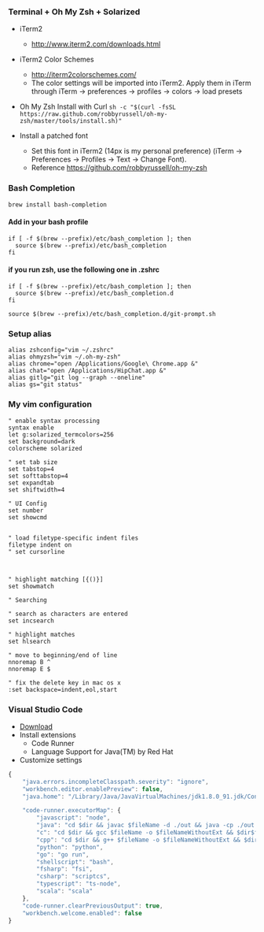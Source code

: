### Terminal + Oh My Zsh + Solarized
- iTerm2
  - http://www.iterm2.com/downloads.html
- iTerm2 Color Schemes
  - http://iterm2colorschemes.com/
  - The color settings will be imported into iTerm2. Apply them in iTerm through iTerm -> preferences -> profiles -> colors -> load presets

- Oh My Zsh
Install with Curl `sh -c "$(curl -fsSL https://raw.github.com/robbyrussell/oh-my-zsh/master/tools/install.sh)"`

- Install a patched font
  - Set this font in iTerm2 (14px is my personal preference) (iTerm -> Preferences -> Profiles -> Text -> Change Font).
  - Reference  https://github.com/robbyrussell/oh-my-zsh

### Bash Completion
```brew install bash-completion```
  
#### Add in your bash profile
```
if [ -f $(brew --prefix)/etc/bash_completion ]; then
  source $(brew --prefix)/etc/bash_completion
fi
```
#### if you run zsh, use the following one in .zshrc
```
if [ -f $(brew --prefix)/etc/bash_completion ]; then
  source $(brew --prefix)/etc/bash_completion.d
fi

source $(brew --prefix)/etc/bash_completion.d/git-prompt.sh
```

### Setup alias

```
alias zshconfig="vim ~/.zshrc"
alias ohmyzsh="vim ~/.oh-my-zsh"
alias chrome="open /Applications/Google\ Chrome.app &"
alias chat="open /Applications/HipChat.app &"
alias gitlg="git log --graph --oneline"
alias gs="git status"
```



### My vim configuration

```
" enable syntax processing
syntax enable
let g:solarized_termcolors=256
set background=dark
colorscheme solarized

" set tab size
set tabstop=4
set softtabstop=4
set expandtab
set shiftwidth=4

" UI Config
set number
set showcmd


" load filetype-specific indent files
filetype indent on      
" set cursorline



" highlight matching [{()}]
set showmatch           

" Searching
 
" search as characters are entered
set incsearch   
 
" highlight matches        
set hlsearch           

" move to beginning/end of line
nnoremap B ^
nnoremap E $

" fix the delete key in mac os x
:set backspace=indent,eol,start
```


### Visual Studio Code
- [Download](https://code.visualstudio.com/)
- Install extensions
  - Code Runner
  - Language Support for Java(TM) by Red Hat
- Customize settings
```javascript
{
    "java.errors.incompleteClasspath.severity": "ignore",
    "workbench.editor.enablePreview": false,
    "java.home": "/Library/Java/JavaVirtualMachines/jdk1.8.0_91.jdk/Contents/Home",

    "code-runner.executorMap": {
        "javascript": "node",
        "java": "cd $dir && javac $fileName -d ./out && java -cp ./out $fileNameWithoutExt",
        "c": "cd $dir && gcc $fileName -o $fileNameWithoutExt && $dir$fileNameWithoutExt",
        "cpp": "cd $dir && g++ $fileName -o $fileNameWithoutExt && $dir$fileNameWithoutExt",     
        "python": "python",
        "go": "go run",
        "shellscript": "bash",
        "fsharp": "fsi",
        "csharp": "scriptcs",
        "typescript": "ts-node",
        "scala": "scala"
    },
    "code-runner.clearPreviousOutput": true,
    "workbench.welcome.enabled": false
}
```
